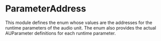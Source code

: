 #  ParameterAddress

This module defines the enum whose values are the addresses for the runtime parameters of the audio unit. The enum also
provides the actual AUParameter definitions for each runtime parameter.
